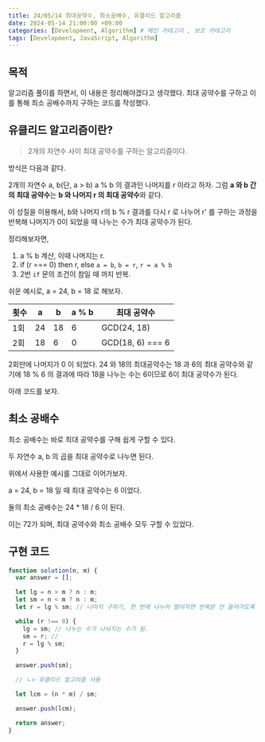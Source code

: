 ```yaml
---
title: 24/05/14 최대공약수, 최소공배수, 유클리드 알고리즘
date: 2024-05-14 21:00:00 +09:00
categories: [Development, Algorithm] # 메인 카테고리 , 보조 카테고리
tags: [Development, JavaScript, Algorithm]
---
```


## 목적

알고리즘 풀이를 하면서, 이 내용은 정리해야겠다고 생각했다.
최대 공약수를 구하고 이를 통해 최소 공배수까지 구하는 코드를 작성했다.

## 유클리드 알고리즘이란?

> 2개의 자연수 사이 최대 공약수를 구하는 알고리즘이다.

방식은 다음과 같다.

2개의 자연수 a, b(단, a > b) a % b 의 결과인 나머지를 r 이라고 하자.
그럼 **a 와 b 간의 최대 공약수**는 **b 와 나머지 r 의 최대 공약수**와 같다.

이 성질을 이용해서, b와 나머지 r의 b % r 결과를 다시 r 로 나누어 r' 를 구하는 과정을 반복해 나머지가 0이 되었을 때 나누는 수가 최대 공약수가 된다.

정리해보자면,

1. a % b 계산, 이때 나머지는 r.
2. if (r === 0) then r, else `a = b`, `b = r`, `r = a % b`
3. 2번 `if` 문의 조건이 참일 때 까지 반복.

쉬운 예시로, a = 24, b = 18 로 해보자.

| 횟수 | a   | b   | a % b | 최대 공약수      |
| ---- | --- | --- | ----- | ---------------- |
| 1회  | 24  | 18  | 6     | GCD(24, 18)      |
| 2회  | 18  | 6   | 0     | GCD(18, 6) === 6 |

2회만에 나머지가 0 이 되었다. 24 와 18의 최대공약수는 18 과 6의 최대 공약수와 같기에 18 % 6 의 결과에 따라 18을 나누는 수는 6이므로 6이 최대 공약수가 된다.

아래 코드를 보자.

## 최소 공배수

최소 공배수는 바로 최대 공약수를 구해 쉽게 구할 수 있다.

두 자연수 a, b 의 곱을 최대 공약수로 나누면 된다.

위에서 사용한 예시를 그대로 이어가보자.

a = 24, b = 18 일 때 최대 공약수는 6 이었다.

둘의 최소 공배수는 24 \* 18 / 6 이 된다.

이는 72가 되며, 최대 공약수와 최소 공배수 모두 구할 수 있었다.

## 구현 코드

```javascript
function solution(n, m) {
  var answer = [];

  let lg = n > m ? n : m;
  let sm = n < m ? n : m;
  let r = lg % sm; // 나머지 구하기, 한 번에 나누어 떨어지면 반복문 안 들어가도록 만듦.

  while (r !== 0) {
    lg = sm; // 나누는 수가 나눠지는 수가 됨.
    sm = r; //
    r = lg % sm;
  }

  answer.push(sm);

  // ㄴ> 유클리드 알고리즘 사용

  let lcm = (n * m) / sm;

  answer.push(lcm);

  return answer;
}
```

